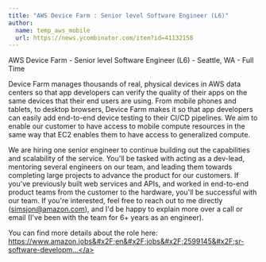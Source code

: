```yaml
---
title: "AWS Device Farm : Senior level Software Engineer (L6)"
author:
  name: temp_aws_mobile
  url: https://news.ycombinator.com/item?id=41132158
---
```

AWS Device Farm - Senior level Software Engineer (L6) - Seattle, WA - Full Time

Device Farm manages thousands of real, physical devices in AWS data centers so that app developers can verify the quality of their apps on the same devices that their end users are using. From mobile phones and tablets, to desktop browsers, Device Farm makes it so that app developers can easily add end-to-end device testing to their CI&#x2F;CD pipelines. We aim to enable our customer to have access to mobile compute resources in the same way that EC2 enables them to have access to generalized compute.

We are hiring one senior engineer to continue building out the capabilities and scalability of the service. You&#x27;ll be tasked with acting as a dev-lead, mentoring several engineers on our team, and leading them towards completing large projects to advance the product for our customers. If you&#x27;ve previously built web services and APIs, and worked in end-to-end product teams from the customer to the hardware, you&#x27;ll be successful with our team. If you&#x27;re interested, feel free to reach out to me directly (simsjon@amazon.com), and I&#x27;d be happy to explain more over a call or email (I&#x27;ve been with the team for 6+ years as an engineer).

You can find more details about the role here: <a href="https:&#x2F;&#x2F;www.amazon.jobs&#x2F;en&#x2F;jobs&#x2F;2599145&#x2F;sr-software-development-engineer-device-farm" rel="nofollow">https:&#x2F;&#x2F;www.amazon.jobs&#x2F;en&#x2F;jobs&#x2F;2599145&#x2F;sr-software-developm...</a>

